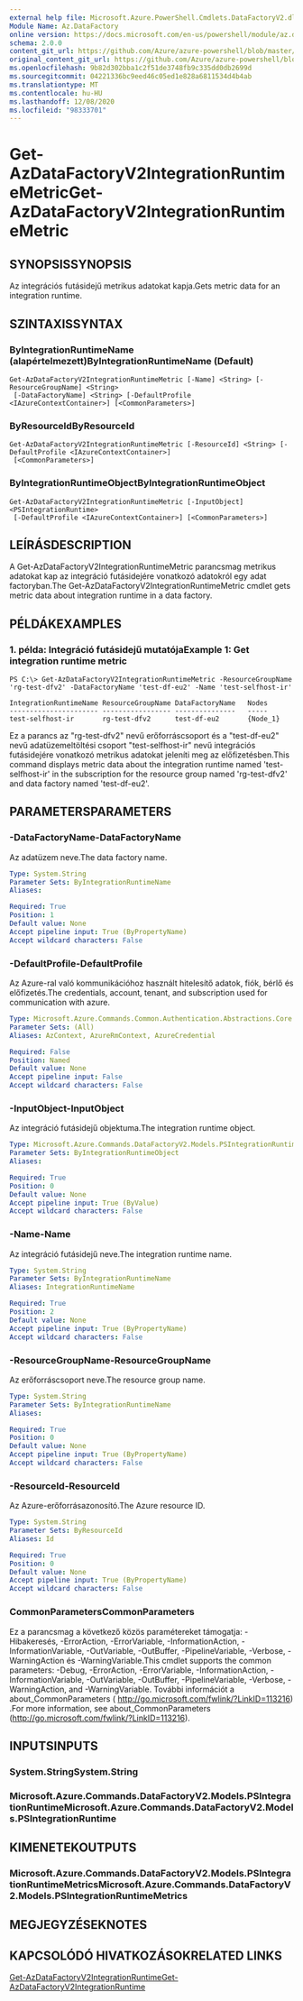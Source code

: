 ```yaml
---
external help file: Microsoft.Azure.PowerShell.Cmdlets.DataFactoryV2.dll-Help.xml
Module Name: Az.DataFactory
online version: https://docs.microsoft.com/en-us/powershell/module/az.datafactory/get-azdatafactoryv2integrationruntimemetric
schema: 2.0.0
content_git_url: https://github.com/Azure/azure-powershell/blob/master/src/DataFactory/DataFactoryV2/help/Get-AzDataFactoryV2IntegrationRuntimeMetric.md
original_content_git_url: https://github.com/Azure/azure-powershell/blob/master/src/DataFactory/DataFactoryV2/help/Get-AzDataFactoryV2IntegrationRuntimeMetric.md
ms.openlocfilehash: 9b82d302bba1c2f51de3748fb9c335dd0db2699d
ms.sourcegitcommit: 04221336bc9eed46c05ed1e828a6811534d4b4ab
ms.translationtype: MT
ms.contentlocale: hu-HU
ms.lasthandoff: 12/08/2020
ms.locfileid: "98333701"
---
```

# <span data-ttu-id="71d57-101">Get-AzDataFactoryV2IntegrationRuntimeMetric</span><span class="sxs-lookup"><span data-stu-id="71d57-101">Get-AzDataFactoryV2IntegrationRuntimeMetric</span></span>

## <span data-ttu-id="71d57-102">SYNOPSIS</span><span class="sxs-lookup"><span data-stu-id="71d57-102">SYNOPSIS</span></span>
<span data-ttu-id="71d57-103">Az integrációs futásidejű metrikus adatokat kapja.</span><span class="sxs-lookup"><span data-stu-id="71d57-103">Gets metric data for an integration runtime.</span></span> 

## <span data-ttu-id="71d57-104">SZINTAXIS</span><span class="sxs-lookup"><span data-stu-id="71d57-104">SYNTAX</span></span>

### <span data-ttu-id="71d57-105">ByIntegrationRuntimeName (alapértelmezett)</span><span class="sxs-lookup"><span data-stu-id="71d57-105">ByIntegrationRuntimeName (Default)</span></span>
```
Get-AzDataFactoryV2IntegrationRuntimeMetric [-Name] <String> [-ResourceGroupName] <String>
 [-DataFactoryName] <String> [-DefaultProfile <IAzureContextContainer>] [<CommonParameters>]
```

### <span data-ttu-id="71d57-106">ByResourceId</span><span class="sxs-lookup"><span data-stu-id="71d57-106">ByResourceId</span></span>
```
Get-AzDataFactoryV2IntegrationRuntimeMetric [-ResourceId] <String> [-DefaultProfile <IAzureContextContainer>]
 [<CommonParameters>]
```

### <span data-ttu-id="71d57-107">ByIntegrationRuntimeObject</span><span class="sxs-lookup"><span data-stu-id="71d57-107">ByIntegrationRuntimeObject</span></span>
```
Get-AzDataFactoryV2IntegrationRuntimeMetric [-InputObject] <PSIntegrationRuntime>
 [-DefaultProfile <IAzureContextContainer>] [<CommonParameters>]
```

## <span data-ttu-id="71d57-108">LEÍRÁS</span><span class="sxs-lookup"><span data-stu-id="71d57-108">DESCRIPTION</span></span>
<span data-ttu-id="71d57-109">A Get-AzDataFactoryV2IntegrationRuntimeMetric parancsmag metrikus adatokat kap az integráció futásidejére vonatkozó adatokról egy adat factoryban.</span><span class="sxs-lookup"><span data-stu-id="71d57-109">The Get-AzDataFactoryV2IntegrationRuntimeMetric cmdlet gets metric data about integration runtime in a data factory.</span></span>

## <span data-ttu-id="71d57-110">PÉLDÁK</span><span class="sxs-lookup"><span data-stu-id="71d57-110">EXAMPLES</span></span>

### <span data-ttu-id="71d57-111">1. példa: Integráció futásidejű mutatója</span><span class="sxs-lookup"><span data-stu-id="71d57-111">Example 1: Get integration runtime metric</span></span>
```
PS C:\> Get-AzDataFactoryV2IntegrationRuntimeMetric -ResourceGroupName 'rg-test-dfv2' -DataFactoryName 'test-df-eu2' -Name 'test-selfhost-ir'

IntegrationRuntimeName ResourceGroupName DataFactoryName   Nodes   
---------------------- ----------------- ---------------   -----   
test-selfhost-ir       rg-test-dfv2      test-df-eu2       {Node_1}
```

<span data-ttu-id="71d57-112">Ez a parancs az "rg-test-dfv2" nevű erőforráscsoport és a "test-df-eu2" nevű adatüzemeltöltési csoport "test-selfhost-ir" nevű integrációs futásidejére vonatkozó metrikus adatokat jeleníti meg az előfizetésben.</span><span class="sxs-lookup"><span data-stu-id="71d57-112">This command displays metric data about the integration runtime named 'test-selfhost-ir' in the subscription for the resource group named 'rg-test-dfv2' and data factory named 'test-df-eu2'.</span></span>

## <span data-ttu-id="71d57-113">PARAMETERS</span><span class="sxs-lookup"><span data-stu-id="71d57-113">PARAMETERS</span></span>

### <span data-ttu-id="71d57-114">-DataFactoryName</span><span class="sxs-lookup"><span data-stu-id="71d57-114">-DataFactoryName</span></span>
<span data-ttu-id="71d57-115">Az adatüzem neve.</span><span class="sxs-lookup"><span data-stu-id="71d57-115">The data factory name.</span></span>

```yaml
Type: System.String
Parameter Sets: ByIntegrationRuntimeName
Aliases:

Required: True
Position: 1
Default value: None
Accept pipeline input: True (ByPropertyName)
Accept wildcard characters: False
```

### <span data-ttu-id="71d57-116">-DefaultProfile</span><span class="sxs-lookup"><span data-stu-id="71d57-116">-DefaultProfile</span></span>
<span data-ttu-id="71d57-117">Az Azure-ral való kommunikációhoz használt hitelesítő adatok, fiók, bérlő és előfizetés.</span><span class="sxs-lookup"><span data-stu-id="71d57-117">The credentials, account, tenant, and subscription used for communication with azure.</span></span>

```yaml
Type: Microsoft.Azure.Commands.Common.Authentication.Abstractions.Core.IAzureContextContainer
Parameter Sets: (All)
Aliases: AzContext, AzureRmContext, AzureCredential

Required: False
Position: Named
Default value: None
Accept pipeline input: False
Accept wildcard characters: False
```

### <span data-ttu-id="71d57-118">-InputObject</span><span class="sxs-lookup"><span data-stu-id="71d57-118">-InputObject</span></span>
<span data-ttu-id="71d57-119">Az integráció futásidejű objektuma.</span><span class="sxs-lookup"><span data-stu-id="71d57-119">The integration runtime object.</span></span>

```yaml
Type: Microsoft.Azure.Commands.DataFactoryV2.Models.PSIntegrationRuntime
Parameter Sets: ByIntegrationRuntimeObject
Aliases:

Required: True
Position: 0
Default value: None
Accept pipeline input: True (ByValue)
Accept wildcard characters: False
```

### <span data-ttu-id="71d57-120">-Name</span><span class="sxs-lookup"><span data-stu-id="71d57-120">-Name</span></span>
<span data-ttu-id="71d57-121">Az integráció futásidejű neve.</span><span class="sxs-lookup"><span data-stu-id="71d57-121">The integration runtime name.</span></span>

```yaml
Type: System.String
Parameter Sets: ByIntegrationRuntimeName
Aliases: IntegrationRuntimeName

Required: True
Position: 2
Default value: None
Accept pipeline input: True (ByPropertyName)
Accept wildcard characters: False
```

### <span data-ttu-id="71d57-122">-ResourceGroupName</span><span class="sxs-lookup"><span data-stu-id="71d57-122">-ResourceGroupName</span></span>
<span data-ttu-id="71d57-123">Az erőforráscsoport neve.</span><span class="sxs-lookup"><span data-stu-id="71d57-123">The resource group name.</span></span>

```yaml
Type: System.String
Parameter Sets: ByIntegrationRuntimeName
Aliases:

Required: True
Position: 0
Default value: None
Accept pipeline input: True (ByPropertyName)
Accept wildcard characters: False
```

### <span data-ttu-id="71d57-124">-ResourceId</span><span class="sxs-lookup"><span data-stu-id="71d57-124">-ResourceId</span></span>
<span data-ttu-id="71d57-125">Az Azure-erőforrásazonosító.</span><span class="sxs-lookup"><span data-stu-id="71d57-125">The Azure resource ID.</span></span>

```yaml
Type: System.String
Parameter Sets: ByResourceId
Aliases: Id

Required: True
Position: 0
Default value: None
Accept pipeline input: True (ByPropertyName)
Accept wildcard characters: False
```

### <span data-ttu-id="71d57-126">CommonParameters</span><span class="sxs-lookup"><span data-stu-id="71d57-126">CommonParameters</span></span>
<span data-ttu-id="71d57-127">Ez a parancsmag a következő közös paramétereket támogatja: -Hibakeresés, -ErrorAction, -ErrorVariable, -InformationAction, -InformationVariable, -OutVariable, -OutBuffer, -PipelineVariable, -Verbose, -WarningAction és -WarningVariable.</span><span class="sxs-lookup"><span data-stu-id="71d57-127">This cmdlet supports the common parameters: -Debug, -ErrorAction, -ErrorVariable, -InformationAction, -InformationVariable, -OutVariable, -OutBuffer, -PipelineVariable, -Verbose, -WarningAction, and -WarningVariable.</span></span> <span data-ttu-id="71d57-128">További információt a about_CommonParameters ( http://go.microsoft.com/fwlink/?LinkID=113216) .</span><span class="sxs-lookup"><span data-stu-id="71d57-128">For more information, see about_CommonParameters (http://go.microsoft.com/fwlink/?LinkID=113216).</span></span>

## <span data-ttu-id="71d57-129">INPUTS</span><span class="sxs-lookup"><span data-stu-id="71d57-129">INPUTS</span></span>

### <span data-ttu-id="71d57-130">System.String</span><span class="sxs-lookup"><span data-stu-id="71d57-130">System.String</span></span>

### <span data-ttu-id="71d57-131">Microsoft.Azure.Commands.DataFactoryV2.Models.PSIntegrationRuntime</span><span class="sxs-lookup"><span data-stu-id="71d57-131">Microsoft.Azure.Commands.DataFactoryV2.Models.PSIntegrationRuntime</span></span>

## <span data-ttu-id="71d57-132">KIMENETEK</span><span class="sxs-lookup"><span data-stu-id="71d57-132">OUTPUTS</span></span>

### <span data-ttu-id="71d57-133">Microsoft.Azure.Commands.DataFactoryV2.Models.PSIntegrationRuntimeMetrics</span><span class="sxs-lookup"><span data-stu-id="71d57-133">Microsoft.Azure.Commands.DataFactoryV2.Models.PSIntegrationRuntimeMetrics</span></span>

## <span data-ttu-id="71d57-134">MEGJEGYZÉSEK</span><span class="sxs-lookup"><span data-stu-id="71d57-134">NOTES</span></span>

## <span data-ttu-id="71d57-135">KAPCSOLÓDÓ HIVATKOZÁSOK</span><span class="sxs-lookup"><span data-stu-id="71d57-135">RELATED LINKS</span></span>

[<span data-ttu-id="71d57-136">Get-AzDataFactoryV2IntegrationRuntime</span><span class="sxs-lookup"><span data-stu-id="71d57-136">Get-AzDataFactoryV2IntegrationRuntime</span></span>]()

